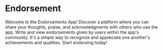 # Endorsement
Welcome to the Endorsements App!  Discover a platform where you can share your thoughts, praise, and acknowledgments with others who use the app. Write and view endorsements given by users within the app's community. It's a simple way to recognize and appreciate one another's achievements and qualities. Start endorsing today!
